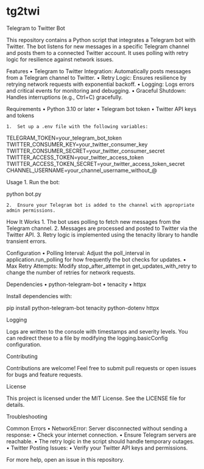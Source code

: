 # tg2twi
Telegram to Twitter Bot

This repository contains a Python script that integrates a Telegram bot with Twitter. The bot listens for new messages in a specific Telegram channel and posts them to a connected Twitter account. It uses polling with retry logic for resilience against network issues.

Features
	•	Telegram to Twitter Integration: Automatically posts messages from a Telegram channel to Twitter.
	•	Retry Logic: Ensures resilience by retrying network requests with exponential backoff.
	•	Logging: Logs errors and critical events for monitoring and debugging.
	•	Graceful Shutdown: Handles interruptions (e.g., Ctrl+C) gracefully.

Requirements
	•	Python 3.10 or later
	•	Telegram bot token
	•	Twitter API keys and tokens

	1.	Set up a .env file with the following variables:

TELEGRAM_TOKEN=your_telegram_bot_token
TWITTER_CONSUMER_KEY=your_twitter_consumer_key
TWITTER_CONSUMER_SECRET=your_twitter_consumer_secret
TWITTER_ACCESS_TOKEN=your_twitter_access_token
TWITTER_ACCESS_TOKEN_SECRET=your_twitter_access_token_secret
CHANNEL_USERNAME=your_channel_username_without_@

Usage
	1.	Run the bot:

python bot.py


	2.	Ensure your Telegram bot is added to the channel with appropriate admin permissions.

How It Works
	1.	The bot uses polling to fetch new messages from the Telegram channel.
	2.	Messages are processed and posted to Twitter via the Twitter API.
	3.	Retry logic is implemented using the tenacity library to handle transient errors.

Configuration
	•	Polling Interval: Adjust the poll_interval in application.run_polling for how frequently the bot checks for updates.
	•	Max Retry Attempts: Modify stop_after_attempt in get_updates_with_retry to change the number of retries for network requests.

Dependencies
	•	python-telegram-bot
	•	tenacity
	•	httpx

Install dependencies with:

pip install python-telegram-bot tenacity python-dotenv httpx

Logging

Logs are written to the console with timestamps and severity levels. You can redirect these to a file by modifying the logging.basicConfig configuration.

Contributing

Contributions are welcome! Feel free to submit pull requests or open issues for bugs and feature requests.

License

This project is licensed under the MIT License. See the LICENSE file for details.

Troubleshooting

Common Errors
	•	NetworkError: Server disconnected without sending a response:
	•	Check your internet connection.
	•	Ensure Telegram servers are reachable.
	•	The retry logic in the script should handle temporary outages.
	•	Twitter Posting Issues:
	•	Verify your Twitter API keys and permissions.

For more help, open an issue in this repository.
